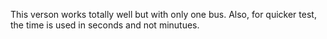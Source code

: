 This verson works totally well but with only one bus. 
Also, for quicker test, the time is used in seconds and not minutues.
